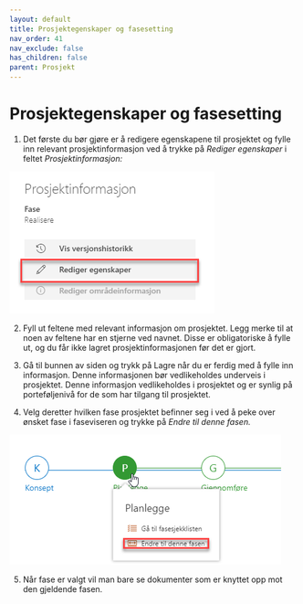 ```yaml
---
layout: default
title: Prosjektegenskaper og fasesetting
nav_order: 41
nav_exclude: false
has_children: false
parent: Prosjekt
---
```


# Prosjektegenskaper og fasesetting

1)  Det første du bør gjøre er å redigere egenskapene til prosjektet og fylle inn relevant prosjektinformasjon ved å trykke på *Rediger egenskaper* i feltet *Prosjektinformasjon:*

![](./media/image46.png)

2)  Fyll ut feltene med relevant informasjon om prosjektet. Legg merke til at noen av feltene har en stjerne ved navnet. Disse er
obligatoriske å fylle ut, og du får ikke lagret prosjektinformasjonen før det er gjort.

3)  Gå til bunnen av siden og trykk på Lagre når du er ferdig med å fylle inn informasjon. Denne informasjonen bør vedlikeholdes underveis i prosjektet. Denne informasjon vedlikeholdes i prosjektet og er synlig på porteføljenivå for de som har tilgang til prosjektet.

4)  Velg deretter hvilken fase prosjektet befinner seg i ved å peke over ønsket fase i faseviseren og trykke på *Endre til denne fasen.*
    
![](./media/image47.png)

5)  Når fase er valgt vil man bare se dokumenter som er knyttet opp mot den gjeldende fasen.
